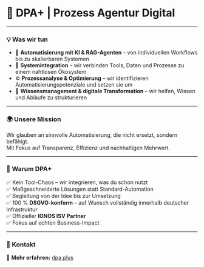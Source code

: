 # 🚀 DPA+ | Prozess Agentur Digital  

---

### 💡 Was wir tun  

- 🤖 **Automatisierung mit KI & RAG-Agenten** – von individuellen Workflows bis zu skalierbaren Systemen  
- 🧩 **Systemintegration** – wir verbinden Tools, Daten und Prozesse zu einem nahtlosen Ökosystem  
- ⚙️ **Prozessanalyse & Optimierung** – wir identifizieren Automatisierungspotenziale und setzen sie um  
- 🧠 **Wissensmanagement & digitale Transformation** – wir helfen, Wissen und Abläufe zu strukturieren  

---

### 🌍 Unsere Mission  

Wir glauben an sinnvolle Automatisierung, die nicht ersetzt, sondern befähigt.  
Mit Fokus auf Transparenz, Effizienz und nachhaltigen Mehrwert.

---

### 🧭 Warum DPA+  

✅ Kein Tool-Chaos – wir integrieren, was du schon nutzt  
✅ Maßgeschneiderte Lösungen statt Standard-Automation  
✅ Begleitung von der Idee bis zur Umsetzung  
✅ 100 % **DSGVO-konform** – auf Wunsch vollständig innerhalb deutscher Infrastruktur  
✅ Offizieller **IONOS ISV Partner**  
✅ Fokus auf echten Business-Impact  

---

### 🔗 Kontakt  

💬 **Mehr erfahren:** [dpa.plus](https://dpa.plus/?utm_source=github)
